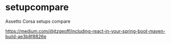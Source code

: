 # setupcompare
Assetto Corsa setups compare

https://medium.com/@itzgeoff/including-react-in-your-spring-boot-maven-build-ae3b8f8826e

